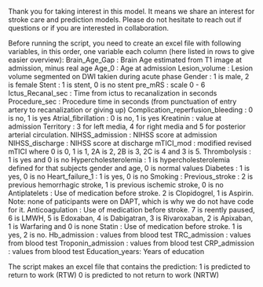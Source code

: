 Thank you for taking interest in this model.
It means we share an interest for stroke care and prediction models. Please do not hesitate to reach out if questions or if you are interested in collaboration.

Before running the script, you need to create an excel file with following variables, in this order, one variable each column (here listed in rows to give easier overview):
Brain_Age_Gap : Brain Age estimated from T1 image at admission, minus real age
Age_0 : Age at admission
Lesion_volume : Lesion volume segmented on DWI takien during acute phase
Gender : 1 is male, 2 is female
Stent : 1 is stent, 0 is no stent
pre_mRS : scale 0 - 6
Ictus_Recanal_sec : Time from ictus to recanalization in seconds
Procedure_sec : Procedure time in seconds (from punctuation of entry artery to recanalization or giving up)
Complication_reperfusion_bleeding : 0 is no, 1 is yes
Atrial_fibrillation : 0 is no, 1 is yes
Kreatinin : value at admission
Territory : 3 for left media, 4 for right media and 5 for posterior arterial circulation.
NIHSS_admission : NIHSS score at admission
NIHSS_discharge : NIHSS score at discharge
mTICI_mod : modified revised mTICI where 0 is 0, 1 is 1, 2A is 2, 2B is 3, 2C is 4 and 3 is 5.
Thrombolysis : 1 is yes and 0 is no
Hypercholesterolemia : 1 is hypercholesterolemia defined for that subjects gender and age, 0 is normal values
Diabetes : 1 is yes, 0 is no
Heart_failure_1 : 1 is yes, 0 is no
Smoking : 
Previous_stroke : 2 is previous hemorrhagic stroke, 1 is previous ischemic stroke, 0 is no
Antiplatelets : Use of medication before stroke. 2 is Clopidogrel, 1 is Aspirin. Note: none of paticipants were on DAPT, which is why we do not have code for it.
Anticoagulation : Use of medication before stroke. 7 is reently paused, 6 is LMWH, 5 is Edoxaban, 4 is Dabigatran, 3 is Rivaroxaban, 2 is Apixaban, 1 is Warfaring and 0 is none
Statin : Use of medication before stroke. 1 is yes, 2 is no. 
Hb_admission	: values from blood test
TRC_admission	: values from blood test
Troponin_admission	: values from blood test
CRP_admission : values from blood test
Education_years: Years of education


The script makes an excel file that contains the prediction:
1 is predicted to return to work (RTW)
0 is predicted to not return to work (NRTW)
